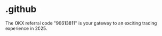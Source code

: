 # .github
The OKX referral code "96613811" is your gateway to an exciting trading experience in 2025.
